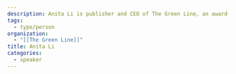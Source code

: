 ```yaml
---
description: Anita Li is publisher and CEO of The Green Line, an award-winning news outlet in Toronto that delivers community-driven solutions journalism. She also serves as Journalism Innovator-in-Residence at Toronto Metropolitan University.
tags:
  - type/person
organization:
  - "[[The Green Line]]"
title: Anita Li
categories:
  - speaker
---
```


